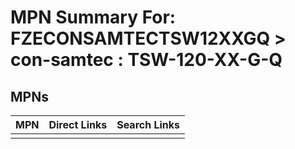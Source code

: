 



# MPN Summary For: FZECONSAMTECTSW12XXGQ > con-samtec : TSW-120-XX-G-Q

## MPNs
  

|MPN|Direct Links|Search Links|
| :--- | :--- | :--- |
||||
